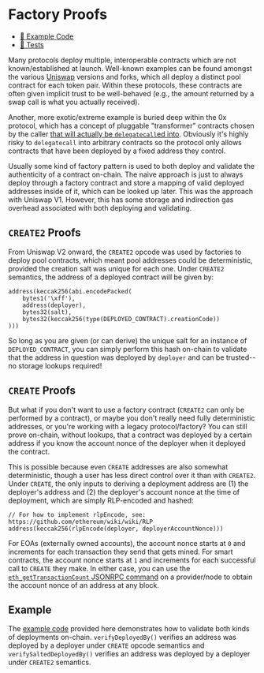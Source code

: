 # Factory Proofs

- [📜 Example Code](./FactoryProofs.sol)
- [🐞 Tests](../../test/FactoryProofs.t.sol)

Many protocols deploy multiple, interoperable contracts which are not known/established at launch. Well-known examples can be found amongst the various [Uniswap](https://github.com/Uniswap/v2-core/blob/master/contracts/UniswapV2Factory.sol#L23) versions and forks, which all deploy a distinct pool contract for each token pair. Within these protocols, these contracts are often given implicit trust to be well-behaved (e.g., the amount returned by a swap call is what you actually received).

Another, more exotic/extreme example is buried deep within the 0x protocol, which has a concept of pluggable "transformer" contracts chosen by the caller [that will actually be `delegatecall`ed into](https://github.com/0xProject/protocol/blob/development/contracts/zero-ex/contracts/src/features/TransformERC20Feature.sol#L272). Obviously it's highly risky to `delegatecall` into arbitrary contracts so the protocol only allows contracts that have been deployed by a fixed address they control.

Usually some kind of factory pattern is used to both deploy and validate the authenticity of a contract on-chain. The naive approach is just to always deploy through a factory contract and store a mapping of valid deployed addresses inside of it, which can be looked up later. This was the approach with Uniswap V1. However, this has some storage and indirection gas overhead associated with both deploying and validating.

## `CREATE2` Proofs

From Uniswap V2 onward, the `CREATE2` opcode was used by factories to deploy pool contracts, which meant pool addresses could be deterministic, provided the creation salt was unique for each one. Under `CREATE2` semantics, the address of a deployed contract will be given by:

```solidity
address(keccak256(abi.encodePacked(
    bytes1('\xff'),
    address(deployer),
    bytes32(salt),
    bytes32(keccak256(type(DEPLOYED_CONTRACT).creationCode))
)))
```

So long as you are given (or can derive) the unique salt for an instance of `DEPLOYED_CONTRACT`, you can simply perform this hash on-chain to validate that the address in question was deployed by `deployer` and can be trusted-- no storage lookups required!

## `CREATE` Proofs

But what if you don't want to use a factory contract (`CREATE2` can only be performed by a contract), or maybe you don't really need fully deterministic addresses, or you're working with a legacy protocol/factory? You can still prove on-chain, without lookups, that a contract was deployed by a certain address if you know the account nonce of the deployer when it deployed the contract.

This is possible because even `CREATE` addresses are also somewhat deterministic, though a user has less direct control over it than with `CREATE2`. Under `CREATE`, the only inputs to deriving a deployment address are (1) the deployer's address and (2) the deployer's account nonce at the time of deployment, which are simply RLP-encoded and hashed:

```solidity
// For how to implement rlpEncode, see: https://github.com/ethereum/wiki/wiki/RLP
address(keccak256(rlpEncode(deployer, deployerAccountNonce)))
```

For EOAs (externally owned accounts), the account nonce starts at `0` and increments for each transaction they send that gets mined. For smart contracts, the account nonce starts at `1` and increments for each successful call to `CREATE` they make. In either case, you can use the [`eth_getTransactionCount` JSONRPC command](https://ethereum.org/en/developers/docs/apis/json-rpc/#eth_gettransactioncount) on a provider/node to obtain the account nonce of an address at any block.


## Example

The [example code](./FactoryProofs.sol) provided here demonstrates how to validate both kinds of deployments on-chain. `verifyDeployedBy()` verifies an address was deployed by a deployer under `CREATE` opcode semantics and `verifySaltedDeployedBy()` verifies an address was deployed by a deployer under `CREATE2` semantics.
